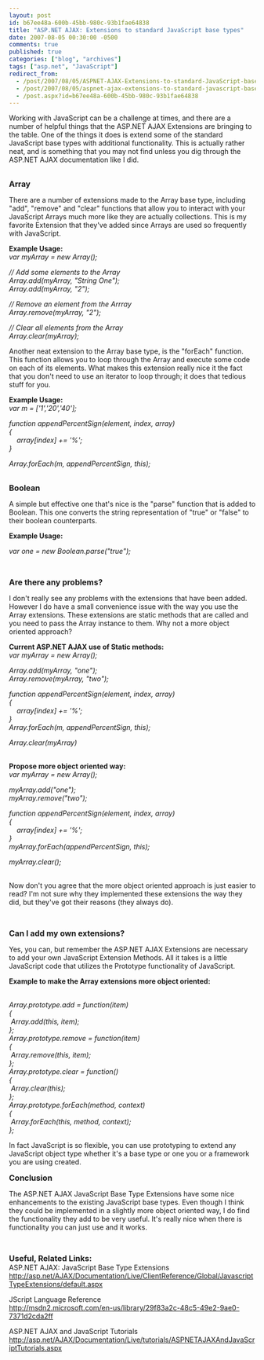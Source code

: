 ```yaml
---
layout: post
id: b67ee48a-600b-45bb-980c-93b1fae64838
title: "ASP.NET AJAX: Extensions to standard JavaScript base types"
date: 2007-08-05 00:30:00 -0500
comments: true
published: true
categories: ["blog", "archives"]
tags: ["asp.net", "JavaScript"]
redirect_from: 
  - /post/2007/08/05/ASPNET-AJAX-Extensions-to-standard-JavaScript-base-types
  - /post/2007/08/05/aspnet-ajax-extensions-to-standard-javascript-base-types
  - /post.aspx?id=b67ee48a-600b-45bb-980c-93b1fae64838
---
```

<!-- more -->
<p>Working with JavaScript can be a challenge at times, and there are a number of helpful things that the ASP.NET AJAX Extensions are bringing to the table. One of the things it does is extend some of the standard JavaScript base types with additional functionality. This is actually rather neat, and is something that you may not find unless you dig through the ASP.NET AJAX documentation like I did.</p>
<p><br /> <strong><span style="font-size: medium;">Array</span></strong></p>
<p>There are a number of extensions made to the Array base type, including "add", "remove" and "clear" functions that allow you to interact with your JavaScript Arrays much more like they are actually collections. This is my favorite Extension that they've added since Arrays are used so frequently with JavaScript.</p>
<p><strong>Example Usage:</strong> <br /> <em>var myArray = new Array();</em></p>
<p><em>// Add some elements to the Array<br /> Array.add(myArray, "String One");<br /> Array.add(myArray, "2");</em></p>
<p><em>// Remove an element from the Arrray<br /> Array.remove(myArray, "2");</em></p>
<p><em>// Clear all elements from the Array<br /> Array.clear(myArray);</em></p>
<p>Another neat extension to the Array base type, is the "forEach" function. This function allows you to loop through the Array and execute some code on each of its elements. What makes this extension really nice it the fact that you don't need to use an iterator to loop through; it does that tedious stuff for you.</p>
<p><strong>Example Usage:<br /> </strong><em>var m = ['1','20','40'];</em></p>
<p><em>function appendPercentSign(element, index, array)<br /> {<br /> &nbsp;&nbsp;&nbsp; array[index] += '%';<br /> }</em></p>
<p><em>Array.forEach(m, appendPercentSign, this);</em></p>
<p><br /> <strong><span style="font-size: medium;">Boolean</span></strong></p>
<p>A simple but effective one that's nice is the "parse" function that is added to Boolean. This one converts the string representation of "true" or "false" to their boolean counterparts.</p>
<p><strong>Example Usage:</strong></p>
<p><em>var one = new Boolean.parse("true");</em></p>
<p>&nbsp;</p>
<p><strong><span style="font-size: medium;">Are there any problems?</span></strong></p>
<p>I don't really see any problems with the extensions that have been added. However I do have a small convenience issue with the way you use the Array extensions. These extensions are static methods that are called and you need to pass the Array instance to them. Why not a more object oriented approach?</p>
<p><strong>Current ASP.NET AJAX use of Static methods:<br /> </strong><em>var myArray = new Array();</em></p>
<p><em>Array.add(myArray, "one");<br /> Array.remove(myArray, "two");</em></p>
<p><em>function appendPercentSign(element, index, array)<br /> {<br /> &nbsp;&nbsp;&nbsp; array[index] += '%';<br /> }<br /> Array.forEach(m, appendPercentSign, this);</em></p>
<p><em>Array.clear(myArray)</em></p>
<p><br /> <strong>Propose more object oriented way:</strong><br /> <em>var myArray = new Array();</em></p>
<p><em>myArray.add("one");<br /> myArray.remove("two");</em></p>
<p><em>function appendPercentSign(element, index, array)<br /> {<br /> &nbsp;&nbsp;&nbsp; array[index] += '%';<br /> }<br /> myArray.forEach(appendPercentSign, this);</em></p>
<p><em>myArray.clear();</em></p>
<p><br /> Now don't you agree that the more object oriented approach is just easier to read? I'm not sure why they implemented these extensions the way they did, but they've got their reasons (they always do).</p>
<p>&nbsp;</p>
<p><strong><span style="font-size: medium;">Can I add my own extensions?</span></strong></p>
<p>Yes, you can, but remember the ASP.NET AJAX Extensions are necessary to add your own JavaScript Extension Methods. All it takes is a little JavaScript code that utilizes the Prototype functionality of JavaScript.</p>
<p><strong>Example to make the Array extensions more object oriented:</strong></p>
<p><br /> <em>Array.prototype.add = function(item)<br /> {<br /> &nbsp;Array.add(this, item);<br /> };<br /> Array.prototype.remove = function(item)<br /> {<br /> &nbsp;Array.remove(this, item);<br /> };<br /> Array.prototype.clear = function()<br /> {<br /> &nbsp;Array.clear(this);<br /> };<br /> Array.prototype.forEach(method, context)<br /> {<br /> &nbsp;Array.forEach(this, method, context);<br /> };</em></p>
<p>In fact JavaScript is so flexible, you can use prototyping to extend any JavaScript object type whether it's a base type or one you or a framework you are using created.</p>
<p><strong><span style="font-size: medium;">Conclusion</span></strong></p>
<p>The ASP.NET AJAX JavaScript Base Type Extensions have some nice enhancements to the existing JavaScript base types. Even though I think they could be implemented in a slightly more object oriented way, I do find the functionality they add to be very useful. It's really nice when there is functionality you can just use and it works.</p>
<p>&nbsp;</p>
<p><strong><span style="font-size: medium;">Useful, Related Links:</span></strong><br /> ASP.NET AJAX: JavaScript Base Type Extensions<br /> <a href="http://asp.net/AJAX/Documentation/Live/ClientReference/Global/JavascriptTypeExtensions/default.aspx">http://asp.net/AJAX/Documentation/Live/ClientReference/Global/JavascriptTypeExtensions/default.aspx</a></p>
<p>JScript Language Reference<br /> <a href="http://msdn2.microsoft.com/en-us/library/29f83a2c-48c5-49e2-9ae0-7371d2cda2ff">http://msdn2.microsoft.com/en-us/library/29f83a2c-48c5-49e2-9ae0-7371d2cda2ff</a></p>
<p>ASP.NET AJAX and JavaScript Tutorials<br /> <a href="http://asp.net/AJAX/Documentation/Live/tutorials/ASPNETAJAXAndJavaScriptTutorials.aspx">http://asp.net/AJAX/Documentation/Live/tutorials/ASPNETAJAXAndJavaScriptTutorials.aspx</a></p>
